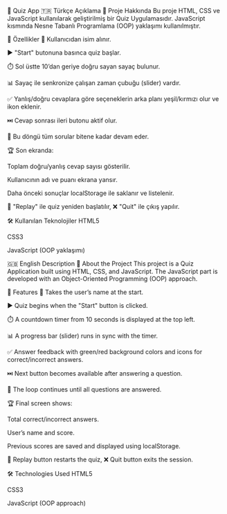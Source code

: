 📘 Quiz App
🇹🇷 Türkçe Açıklama
🎯 Proje Hakkında
Bu proje HTML, CSS ve JavaScript kullanılarak geliştirilmiş bir Quiz Uygulamasıdır.
JavaScript kısmında Nesne Tabanlı Programlama (OOP) yaklaşımı kullanılmıştır.

🔹 Özellikler
👤 Kullanıcıdan isim alınır.

▶️ "Start" butonuna basınca quiz başlar.

⏱️ Sol üstte 10’dan geriye doğru sayan sayaç bulunur.

📊 Sayaç ile senkronize çalışan zaman çubuğu (slider) vardır.

✅ Yanlış/doğru cevaplara göre seçeneklerin arka planı yeşil/kırmızı olur ve ikon eklenir.

⏭️ Cevap sonrası ileri butonu aktif olur.

🔁 Bu döngü tüm sorular bitene kadar devam eder.

🏆 Son ekranda:

Toplam doğru/yanlış cevap sayısı gösterilir.

Kullanıcının adı ve puanı ekrana yansır.

Daha önceki sonuçlar localStorage ile saklanır ve listelenir.

🔄 "Replay" ile quiz yeniden başlatılır, ❌ "Quit" ile çıkış yapılır.

🛠️ Kullanılan Teknolojiler
HTML5

CSS3

JavaScript (OOP yaklaşımı)

🇬🇧 English Description
🎯 About the Project
This project is a Quiz Application built using HTML, CSS, and JavaScript.
The JavaScript part is developed with an Object-Oriented Programming (OOP) approach.

🔹 Features
👤 Takes the user’s name at the start.

▶️ Quiz begins when the "Start" button is clicked.

⏱️ A countdown timer from 10 seconds is displayed at the top left.

📊 A progress bar (slider) runs in sync with the timer.

✅ Answer feedback with green/red background colors and icons for correct/incorrect answers.

⏭️ Next button becomes available after answering a question.

🔁 The loop continues until all questions are answered.

🏆 Final screen shows:

Total correct/incorrect answers.

User’s name and score.

Previous scores are saved and displayed using localStorage.

🔄 Replay button restarts the quiz, ❌ Quit button exits the session.

🛠️ Technologies Used
HTML5

CSS3

JavaScript (OOP approach)
